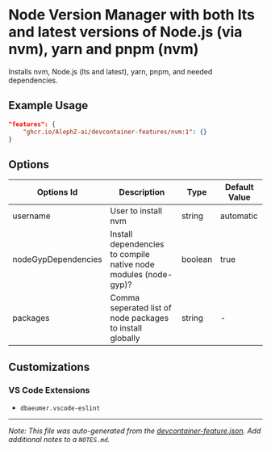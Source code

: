 
# Node Version Manager with both lts and latest versions of Node.js (via nvm), yarn and pnpm (nvm)

Installs nvm, Node.js (lts and latest), yarn, pnpm, and needed dependencies.

## Example Usage

```json
"features": {
    "ghcr.io/AlephZ-ai/devcontainer-features/nvm:1": {}
}
```

## Options

| Options Id | Description | Type | Default Value |
|-----|-----|-----|-----|
| username | User to install nvm | string | automatic |
| nodeGypDependencies | Install dependencies to compile native node modules (node-gyp)? | boolean | true |
| packages | Comma seperated list of node packages to install globally | string | - |

## Customizations

### VS Code Extensions

- `dbaeumer.vscode-eslint`



---

_Note: This file was auto-generated from the [devcontainer-feature.json](https://github.com/AlephZ-ai/devcontainer-features/blob/main/src/nvm/devcontainer-feature.json).  Add additional notes to a `NOTES.md`._
